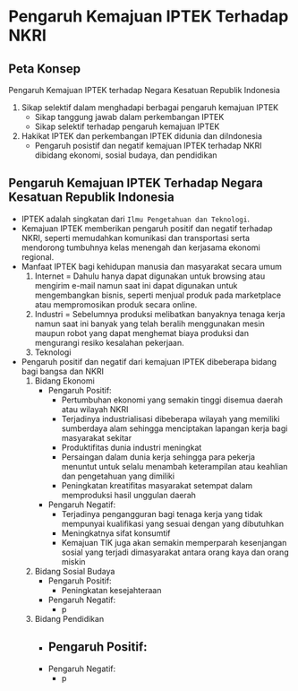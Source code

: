 # Pengaruh Kemajuan IPTEK Terhadap NKRI
## Peta Konsep
Pengaruh Kemajuan IPTEK terhadap Negara Kesatuan Republik Indonesia
1. Sikap selektif dalam menghadapi berbagai pengaruh kemajuan IPTEK
   - Sikap tanggung jawab dalam perkembangan IPTEK
   - Sikap selektif terhadap pengaruh kemajuan IPTEK
2. Hakikat IPTEK dan perkembangan IPTEK didunia dan diIndonesia
   - Pengaruh posistif dan negatif kemajuan IPTEK terhadap NKRI dibidang ekonomi, sosial budaya, dan pendidikan
## Pengaruh Kemajuan IPTEK Terhadap Negara Kesatuan Republik Indonesia
- IPTEK adalah singkatan dari `Ilmu Pengetahuan dan Teknologi`.
- Kemajuan IPTEK memberikan pengaruh positif dan negatif terhadap NKRI, seperti memudahkan komunikasi dan transportasi serta mendorong tumbuhnya kelas menengah dan kerjasama ekonomi regional.
- Manfaat IPTEK bagi kehidupan manusia dan masyarakat secara umum
  1. Internet = Dahulu hanya dapat digunakan untuk browsing atau mengirim e-mail namun saat ini dapat digunakan untuk mengembangkan bisnis, seperti menjual produk pada marketplace atau mempromosikan produk secara online.
  2. Industri = Sebelumnya produksi melibatkan banyaknya tenaga kerja namun saat ini banyak yang telah beralih menggunakan mesin maupun robot yang dapat menghemat biaya produksi dan mengurangi resiko kesalahan pekerjaan.
  3. Teknologi
- Pengaruh positif dan negatif dari kemajuan IPTEK dibeberapa bidang bagi bangsa dan NKRI
  1. Bidang Ekonomi
     - Pengaruh Positif:
       - Pertumbuhan ekonomi yang semakin tinggi disemua daerah atau wilayah NKRI
       - Terjadinya industrialisasi dibeberapa wilayah yang memiliki sumberdaya alam sehingga menciptakan lapangan kerja bagi masyarakat sekitar
       - Produktifitas dunia industri meningkat
       - Persaingan dalam dunia kerja sehingga para pekerja menuntut untuk selalu menambah keterampilan atau keahlian dan pengetahuan yang dimiliki
       - Peningkatan kreatifitas masyarakat setempat dalam memproduksi hasil unggulan daerah
     - Pengaruh Negatif:
       - Terjadinya pengangguran bagi tenaga kerja yang tidak mempunyai kualifikasi yang sesuai dengan yang dibutuhkan
       - Meningkatnya sifat konsumtif
       - Kemajuan TIK juga akan semakin memperparah kesenjangan sosial yang terjadi dimasyarakat antara orang kaya dan orang miskin
   2. Bidang Sosial Budaya
      - Pengaruh Positif:
        - Peningkatan kesejahteraan
      - Pengaruh Negatif:
        - p
   3. Bidang Pendidikan
      - Pengaruh Positif:
        - 
      - Pengaruh Negatif:
        - p
